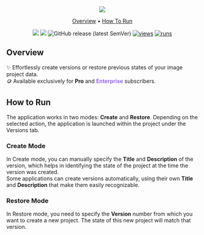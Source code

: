 <div align='center' markdown> 
<img src="https://github.com/supervisely-ecosystem/sys-archiver-media/assets/57998637/aab35196-4c53-40d8-b53d-15969ff6f169" /> <br>

<p align='center'>
  <a href='#overview'>Overview</a> •
  <a href='#how-to-run'>How To Run</a>
</p>

[![](https://img.shields.io/badge/supervisely-ecosystem-brightgreen)](https://ecosystem.supervisely.com/apps/supervisely-ecosystem/data-versioning)
[![](https://img.shields.io/badge/slack-chat-green.svg?logo=slack)](https://supervisely.com/slack)
![GitHub release (latest SemVer)](https://img.shields.io/github/v/release/supervisely-ecosystem/data-versioning)
[![views](https://app.supervisely.com/img/badges/views/supervisely-ecosystem/data-versioning.png)](https://supervisely.com)
[![runs](https://app.supervisely.com/img/badges/runs/supervisely-ecosystem/data-versioning.png)](https://supervisely.com)

</div>

## Overview

✨ Effortlessly create versions or restore previous states of your image project data. 
<br>🪙 Available exclusively for **Pro** and <span style="color:#96f">**Enterprise**</span> subscribers.

## How to Run

The application works in two modes: **Create** and **Restore**. Depending on the selected action, the application is launched within the project under the Versions tab.

### **Create Mode**

In Create mode, you can manually specify the **Title** and **Description** of the version, which helps in identifying the state of the project at the time the version was created. <br>Some applications can create versions automatically, using their own **Title** and **Description** that make them easily recognizable.

### **Restore Mode**
In Restore mode, you need to specify the **Version** number from which you want to create a new project. The state of this new project will match that version.